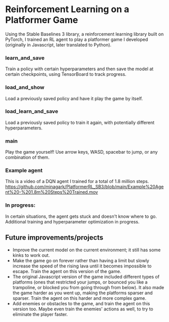 # Reinforcement Learning on a Platformer Game

Using the Stable Baselines 3 library, a reinforcement learning library built on PyTorch, I trained an RL agent to play a platformer game I developed (originally in Javascript, later translated to Python).

### learn_and_save

Train a policy with certain hyperparameters and then save the model at certain checkpoints, using TensorBoard to track progress.

### load_and_show

Load a previously saved policy and have it play the game by itself. 

### load_learn_and_save

Load a previously saved policy to train it again, with potentially different hyperparameters.

### main

Play the game yourself! Use arrow keys, WASD, spacebar to jump, or any combination of them.

### Example agent
This is a video of a DQN agent I trained for a total of 1.8 million steps.
https://github.com/minagark/PlatformerRL_SB3/blob/main/Example%20Agent%20-%201.8m%20Steps%20Trained.mov

### In progress:

In certain situations, the agent gets stuck and doesn't know where to go. Additional training and hyperparameter optimization in progress.

## Future improvements/projects

* Improve the current model on the current environment; it still has some kinks to work out.
* Make the game go on forever rather than having a limit but slowly increase the speed of the rising lava until it becomes impossible to escape. Train the agent on this version of the game.
* The original Javascript version of the game included different types of platforms (ones that restricted your jumps, or bounced you like a trampoline, or blocked you from going through from below). It also made the game harder as you went up, making the platforms sparser and sparser. Train the agent on this harder and more complex game.
* Add enemies or obstacles to the game, and train the agent on this version too. Maybe even train the enemies' actions as well, to try to eliminate the player faster.